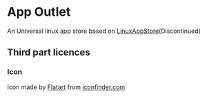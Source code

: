 # App Outlet
An Universal linux app store based on [LinuxAppStore](https://github.com/linuxappstore/linuxappstore)(Discontinued)

## Third part licences
### Icon
Icon made by [Flatart](https://www.iconfinder.com/Flatart) from [iconfinder.com](https://www.iconfinder.com)
